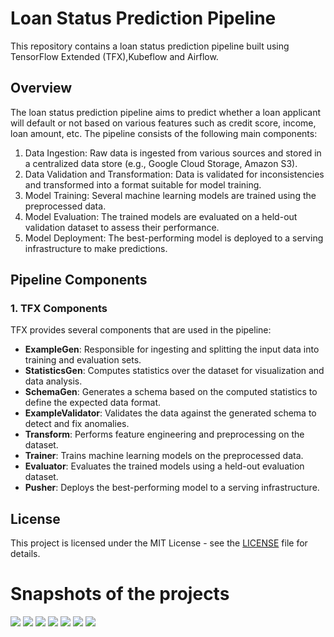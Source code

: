 # Loan Status Prediction Pipeline

This repository contains a loan status prediction pipeline built using TensorFlow Extended (TFX),Kubeflow and Airflow.

## Overview

The loan status prediction pipeline aims to predict whether a loan applicant will default or not based on various features such as credit score, income, loan amount, etc. The pipeline consists of the following main components:

1. Data Ingestion: Raw data is ingested from various sources and stored in a centralized data store (e.g., Google Cloud Storage, Amazon S3).
2. Data Validation and Transformation: Data is validated for inconsistencies and transformed into a format suitable for model training.
3. Model Training: Several machine learning models are trained using the preprocessed data.
4. Model Evaluation: The trained models are evaluated on a held-out validation dataset to assess their performance.
5. Model Deployment: The best-performing model is deployed to a serving infrastructure to make predictions.

## Pipeline Components

### 1. TFX Components

TFX provides several components that are used in the pipeline:

- **ExampleGen**: Responsible for ingesting and splitting the input data into training and evaluation sets.
- **StatisticsGen**: Computes statistics over the dataset for visualization and data analysis.
- **SchemaGen**: Generates a schema based on the computed statistics to define the expected data format.
- **ExampleValidator**: Validates the data against the generated schema to detect and fix anomalies.
- **Transform**: Performs feature engineering and preprocessing on the dataset.
- **Trainer**: Trains machine learning models on the preprocessed data.
- **Evaluator**: Evaluates the trained models using a held-out evaluation dataset.
- **Pusher**: Deploys the best-performing model to a serving infrastructure.


## License

This project is licensed under the MIT License - see the [LICENSE](LICENSE) file for details.

# Snapshots of the projects
<img src=https://raw.githubusercontent.com/IAMPathak2702/Loan_status_prediction-TFX-pipeline/main/images/history_model.png>
<img src=https://raw.githubusercontent.com/IAMPathak2702/Loan_status_prediction-TFX-pipeline/main/images/model%20png.png>

<img src=https://raw.githubusercontent.com/IAMPathak2702/Loan_status_prediction-TFX-pipeline/main/images/gif.gif>

<img src=https://raw.githubusercontent.com/IAMPathak2702/Loan_status_prediction-TFX-pipeline/main/images/Screenshot%202024-03-26%20030758.png>
<img src=https://raw.githubusercontent.com/IAMPathak2702/Loan_status_prediction-TFX-pipeline/main/images/Screenshot%202024-03-26%20030806.png>
<img src=https://github.com/IAMPathak2702/Loan_status_prediction-TFX-pipeline/blob/main/images/Screenshot%202024-03-26%20030816.png>
<img src=https://github.com/IAMPathak2702/Loan_status_prediction-TFX-pipeline/blob/main/images/Screenshot%202024-03-26%20030910.png>


